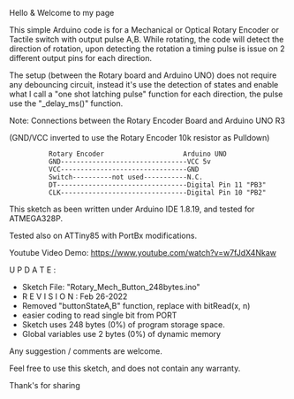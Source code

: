 Hello & Welcome to my page

This simple Arduino code is for a Mechanical or Optical Rotary Encoder or Tactile switch with output pulse A,B.
While rotating, the code will detect the direction of rotation, upon detecting the rotation
a timing pulse is issue on 2 different output pins for each direction.

The setup (between the Rotary board and Arduino UNO) does not require any debouncing circuit, instead it's use
the detection of states and enable what I call a "one shot latching pulse" function
for each direction, the pulse use the  "_delay_ms()" function.

Note: Connections between the Rotary Encoder Board and Arduino UNO R3

 (GND/VCC inverted to use the Rotary Encoder 10k resistor as Pulldown)

              Rotary Encoder                    Arduino UNO
              GND--------------------------------VCC 5v  
              VCC--------------------------------GND  
              Switch----------not used-----------N.C.
              DT---------------------------------Digital Pin 11 "PB3"
              CLK--------------------------------Digital Pin 10 "PB2"
              

This sketch as been written under Arduino IDE 1.8.19, and tested for ATMEGA328P.

Tested also on ATTiny85 with PortBx modifications.

Youtube Video Demo:  https://www.youtube.com/watch?v=w7fJdX4Nkaw


U P D A T E : 
 *  Sketch File: "Rotary_Mech_Button_248bytes.ino"
 *  R E V I S I O N : Feb 26-2022
 *  Removed "buttonStateA,B" function, replace with bitRead(x, n) 
 *  easier coding to read single bit from PORT
 *  Sketch uses 248 bytes (0%) of program storage space.
 *  Global variables use 2 bytes (0%) of dynamic memory




Any suggestion / comments are welcome.

Feel free to use this sketch, and does not contain any warranty.

Thank's for sharing





